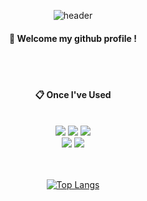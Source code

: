 

<div align="center"> 

![header](https://capsule-render.vercel.app/api?type=cylinder&color=86E57F&height=150&section=header&text=chaeyeon&fontColor=ffffff&fontSize=70&animation=fadeIn&fontAlignY=55&desc=%20&descAlignY=62&descAlign=62)
  
####  :wave: Welcome my github profile !

  
 <br/>
 <br/>
  
####  :clipboard: Once I've Used 
  
 <br/>
<img src="https://img.shields.io/badge/JAVA-007396?style=for-the-badge&logo=Java&logoColor=white">
<img src="https://img.shields.io/badge/github-181717?style=for-the-badge&logo=github&logoColor=white">
<img src="https://img.shields.io/badge/Kotlin-007ACC?style=for-the-badge&logo=Kotlin&logoColor=#7F52FF">
  <br/>
  <img src="https://img.shields.io/badge/Eclipse-2C2255?style=for-the-badge&logo=Eclipse%20IDE&logoColor=white">
  <img src="https://img.shields.io/badge/jetbrains-000000?style=for-the-badge&logo=jetbrains&logoColor=#000000">
   <br/>
   <br/>

  <br/>
  
[![Top Langs](https://github-readme-stats.vercel.app/api/top-langs/?username=dkin12&layout=pie)](https://github.com/anuraghazra/github-readme-stats)
  
